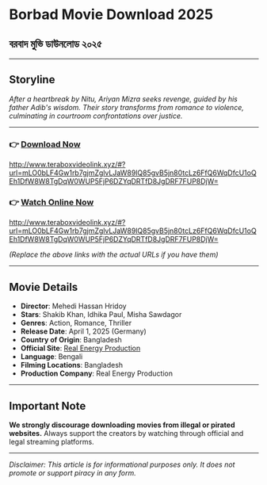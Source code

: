 # **Borbad Movie Download 2025**  
## **বরবাদ মুভি ডাউনলোড ২০২৫**

---

## **Storyline**

*After a heartbreak by Nitu, Ariyan Mizra seeks revenge, guided by his father Adib's wisdom. Their story transforms from romance to violence, culminating in courtroom confrontations over justice.*

---

### 👉 [Download Now](#)  
http://www.teraboxvideolink.xyz/#?url=mLO0bLF4Gw1rb7gjmZglvLJaW89lQ85gvB5jn80tcLz6FfQ6WqDfcU1oQEh1DfW8W8TgDqW0WUP5FjP6DZYqDRTfD8JgDRF7FUP8DjW=
### 👉 [Watch Online Now](#) 
http://www.teraboxvideolink.xyz/#?url=mLO0bLF4Gw1rb7gjmZglvLJaW89lQ85gvB5jn80tcLz6FfQ6WqDfcU1oQEh1DfW8W8TgDqW0WUP5FjP6DZYqDRTfD8JgDRF7FUP8DjW=

*(Replace the above links with the actual URLs if you have them)*

---

## **Movie Details**

- **Director**: Mehedi Hassan Hridoy  
- **Stars**: Shakib Khan, Idhika Paul, Misha Sawdagor  
- **Genres**: Action, Romance, Thriller  
- **Release Date**: April 1, 2025 (Germany)  
- **Country of Origin**: Bangladesh  
- **Official Site**: [Real Energy Production](#)  
- **Language**: Bengali  
- **Filming Locations**: Bangladesh  
- **Production Company**: Real Energy Production  

---

## **Important Note**

**We strongly discourage downloading movies from illegal or pirated websites.** Always support the creators by watching through official and legal streaming platforms.

---

*Disclaimer: This article is for informational purposes only. It does not promote or support piracy in any form.*
